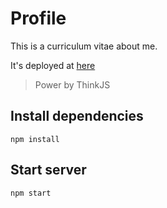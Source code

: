 # Profile
This is a curriculum vitae about me.

It's deployed at [here](http://storygame.top:8360/)


> Power by ThinkJS
## Install dependencies
```
npm install
```
## Start server
```
npm start
```

